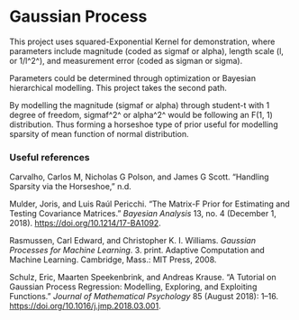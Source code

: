 # Gaussian Process

This project uses squared-Exponential Kernel for demonstration, where parameters include magnitude (coded as sigmaf or alpha), length scale (l, or 1/l^2^), and measurement error (coded as sigman or sigma).

Parameters could be determined through optimization or Bayesian hierarchical modelling. This project takes the second path.

By modelling the magnitude (sigmaf or alpha) through student-t with 1 degree of freedom, sigmaf^2^ or alpha^2^ would be following an F(1, 1) distribution. Thus forming a horseshoe type of prior useful for modelling sparsity of mean function of normal distribution.

### Useful references

Carvalho, Carlos M, Nicholas G Polson, and James G Scott. “Handling Sparsity via the Horseshoe,” n.d.

Mulder, Joris, and Luis Raúl Pericchi. “The Matrix-F Prior for Estimating and Testing Covariance Matrices.” *Bayesian Analysis* 13, no. 4 (December 1, 2018). <https://doi.org/10.1214/17-BA1092>.

Rasmussen, Carl Edward, and Christopher K. I. Williams. *Gaussian Processes for Machine Learning*. 3. print. Adaptive Computation and Machine Learning. Cambridge, Mass.: MIT Press, 2008.

Schulz, Eric, Maarten Speekenbrink, and Andreas Krause. “A Tutorial on Gaussian Process Regression: Modelling, Exploring, and Exploiting Functions.” *Journal of Mathematical Psychology* 85 (August 2018): 1–16. <https://doi.org/10.1016/j.jmp.2018.03.001>.

